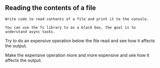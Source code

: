 ## Reading the contents of a file

    Write code to read contents of a file and print it to the console. 

    You can use the fs library to as a black box, the goal is to understand async tasks. 

Try to do an expensive operation below the file read and see how it affects the output. 

Make the expensive operation more and more expensive and see how it affects the output. 

